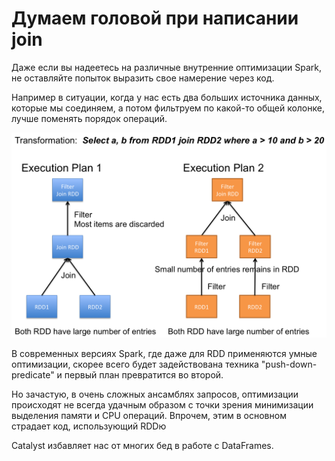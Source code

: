 # Думаем головой при написании join

Даже если вы надеетесь на различные внутренние оптимизации Spark, не оставляйте попыток выразить свое намерение через код.

Например в ситуации, когда у нас есть два больших источника данных, которые мы соединяем, а потом фильтруем по какой-то общей колонке, лучше поменять порядок операций.

![](/assets/p1.png)

В современных версиях Spark, где даже для RDD применяются умные оптимизации, скорее всего будет задействована техника "push-down-predicate" и первый план превратится во второй.

Но зачастую, в очень сложных ансамблях запросов, оптимизации происходят не всегда удачным образом с точки зрения минимизации выделения памяти и CPU операций. Впрочем, этим в основном страдает код, использующий RDDю

Catalyst избавляет нас от многих бед в работе с DataFrames.

